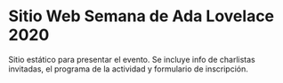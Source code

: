 # Sitio Web Semana de Ada Lovelace 2020

Sitio estático para presentar el evento. Se incluye info de charlistas invitadas, el programa de la actividad y formulario de inscripción.
